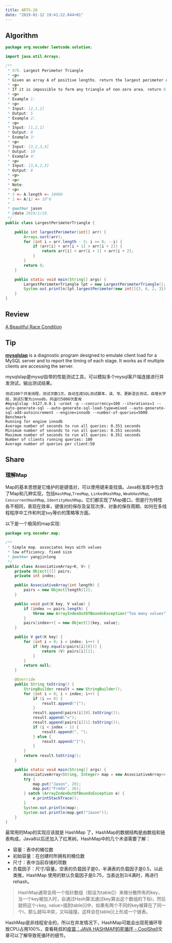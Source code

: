 ```yaml
---
title: ARTS-28
date: "2019-01-12 19:41:22.844+01"
---
```


## Algorithm

```java
package org.nocoder.leetcode.solution;

import java.util.Arrays;

/**
 * 976. Largest Perimeter Triangle
 * <p>
 * Given an array A of positive lengths, return the largest perimeter of a triangle with non-zero area, formed from 3 of these lengths.
 * <p>
 * If it is impossible to form any triangle of non-zero area, return 0.
 * <p>
 * Example 1:
 * <p>
 * Input: [2,1,2]
 * Output: 5
 * Example 2:
 * <p>
 * Input: [1,2,1]
 * Output: 0
 * Example 3:
 * <p>
 * Input: [3,2,3,4]
 * Output: 10
 * Example 4:
 * <p>
 * Input: [3,6,2,3]
 * Output: 8
 * <p>
 * <p>
 * Note:
 * <p>
 * 3 <= A.length <= 10000
 * 1 <= A[i] <= 10^6
 *
 * @author jason
 * @date 2019/1/19.
 */
public class LargestPerimeterTriangle {

    public int largestPerimeter(int[] arr) {
        Arrays.sort(arr);
        for (int i = arr.length - 3; i >= 0; --i) {
            if (arr[i] + arr[i + 1] > arr[i + 2]) {
                return arr[i] + arr[i + 1] + arr[i + 2];
            }
        }
        return 0;
    }

    public static void main(String[] args) {
        LargestPerimeterTriangle lpt = new LargestPerimeterTriangle();
        System.out.println(lpt.largestPerimeter(new int[]{3, 6, 2, 3}));
    }
}
```



## Review

[A Beautiful Race Condition](http://mailinator.blogspot.com/2009/06/beautiful-race-condition.html)

## Tip

[**mysqlslap**](https://dev.mysql.com/doc/refman/8.0/en/mysqlslap.html) is a diagnostic program designed to emulate client load for a MySQL server and to report the timing of each stage. It works as if multiple clients are accessing the server.

mysqlslap是mysql自带的性能测试工具，可以模拟多个mysql客户端连接进行并发测试，输出测试结果。

```shell
测试100个并发线程，测试次数1次，自动生成SQL测试脚本，读、写、更新混合测试，自增长字段，测试引擎为innodb，共运行5000次查询
#mysqlslap -h127.0.0.1 -uroot -p --concurrency=100 --iterations=1 --auto-generate-sql --auto-generate-sql-load-type=mixed --auto-generate-sql-add-autoincrement --engine=innodb --number-of-queries=5000
Benchmark
Running for engine innodb
Average number of seconds to run all queries: 0.351 seconds
Minimum number of seconds to run all queries: 0.351 seconds
Maximum number of seconds to run all queries: 0.351 seconds
Number of clients running queries: 100
Average number of queries per client:50
```



## Share

### 理解Map

Map的基本思想是它维护的是键值对，可以使用键来查找值。Java标准库中包含了Map和几种实现，包括`HashMap`,`TreeMap`, `LinkedHashMap`, `WeakHashMap`, `ConcurrentHashMap`, `IdentityHashMap`。它们都实现了Map接口，但是行为特性各不相同，表现在效率，键值对的保存及呈现次序、对象的保存周期、如何在多线程程序中工作和判定`key`等价的策略等方面。

以下是一个极简的map实现:

```java
package org.nocoder.map;

/**
 * Simple map, associates keys with values
 * low efficiency, fixed size
 * @author yangjinlong
 */
public class AssociativeArray<K, V> {
    private Object[][] pairs;
    private int index;

    public AssociativeArray(int length) {
        pairs = new Object[length][2];
    }

    public void put(K key, V value) {
        if (index >= pairs.length) {
            throw new ArrayIndexOutOfBoundsException("Too many values");
        }
        pairs[index++] = new Object[]{key, value};
    }

    public V get(K key) {
        for (int i = 0; i < index; i++) {
            if (key.equals(pairs[i][0])) {
                return (V) pairs[i][1];
            }
        }
        return null;
    }

    @Override
    public String toString() {
        StringBuilder result = new StringBuilder();
        for (int i = 0; i < index; i++) {
            if (i == 0) {
                result.append("{");
            }
            result.append(pairs[i][0].toString());
            result.append("=");
            result.append(pairs[i][1].toString());
            if (i < index - 1) {
                result.append(", ");
            } else {
                result.append("}");
            }
        }
        return result.toString();
    }

    public static void main(String[] args) {
        AssociativeArray<String, Integer> map = new AssociativeArray<>(2);
        try {
            map.put("Jason", 29);
            map.put("Freda", 26);
        } catch (ArrayIndexOutOfBoundsException e) {
            e.printStackTrace();
        }
        System.out.println(map);
        System.out.println(map.get("Jason"));
    }
}

```

最常用的Map的实现应该就是 HashMap 了，HashMap的数据结构是由数组和链表构成，Java8以后还加入了红黑树。HashMap中的几个术语需要了解：

- 容量：表中的桶位数
- 初始容量：在创建时所拥有的桶位数
- 尺寸：表中当前存储的项数
- 负载因子：尺寸/容量。空表的负载因子是0，半满表的负载因子是0.5，以此类推，HashMap 使用的默认负载因子是0.75，当表达到3/4满时，再进行rehash。

> HashMap通常会用一个指针数组（假设为table[]）来做分散所有的key，当一个key被加入时，会通过Hash算法通过key算出这个数组的下标i，然后就把这个<key, value>插到table[i]中，如果有两个不同的key被算在了同一个i，那么就叫冲突，又叫碰撞，这样会在table[i]上形成一个链表。

HashMap是非线程安全的，所以在并发情况下，HashMap可能会出现死循环导致CPU占用100%，查看耗叔的[疫苗：JAVA HASHMAP的死循环 - CoolShell](https://coolshell.cn/articles/9606.html)文章可以了解导致死循环的细节。